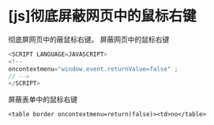 # [js]彻底屏蔽网页中的鼠标右键

彻底屏网页中的蔽鼠标右键。 屏蔽网页中的鼠标右键

```js
<SCRIPT LANGUAGE=JAVASCRIPT>
<!--
oncontextmenu="window.event.returnValue=false" ;
// -->
</SCRIPT>
```


屏蔽表单中的鼠标右键

```
<table border oncontextmenu=return(false)><td>no</table>
```



